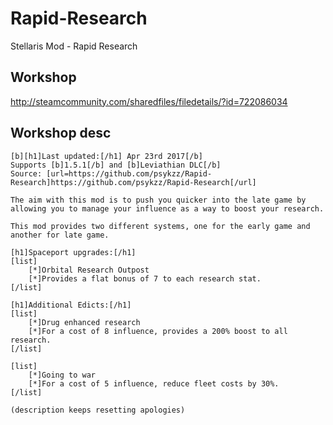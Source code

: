 # Rapid-Research
Stellaris Mod - Rapid Research


## Workshop 
http://steamcommunity.com/sharedfiles/filedetails/?id=722086034


## Workshop desc 

```
[b][h1]Last updated:[/h1] Apr 23rd 2017[/b]
Supports [b]1.5.1[/b] and [b]Leviathian DLC[/b]
Source: [url=https://github.com/psykzz/Rapid-Research]https://github.com/psykzz/Rapid-Research[/url]

The aim with this mod is to push you quicker into the late game by allowing you to manage your influence as a way to boost your research. 

This mod provides two different systems, one for the early game and another for late game.

[h1]Spaceport upgrades:[/h1]
[list]
    [*]Orbital Research Outpost
    [*]Provides a flat bonus of 7 to each research stat.
[/list]

[h1]Additional Edicts:[/h1]
[list]
    [*]Drug enhanced research
    [*]For a cost of 8 influence, provides a 200% boost to all research.
[/list]

[list]
    [*]Going to war
    [*]For a cost of 5 influence, reduce fleet costs by 30%.
[/list]

(description keeps resetting apologies)
```
